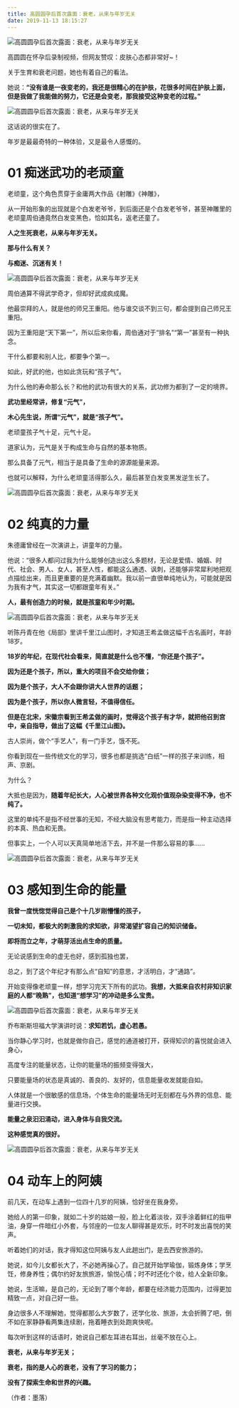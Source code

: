 ```yaml
---
title: 高圆圆孕后首次露面：衰老，从来与年岁无关
date: 2019-11-13 18:15:27
---
```


 

![高圆圆孕后首次露面：衰老，从来与年岁无关](http://p9.pstatp.com/large/pgc-image/5002e147dcc045ea8d2b859c5a230763)
 


 

 高圆圆在怀孕后录制视频，但网友赞叹：皮肤心态都非常好~！

 关于生育和衰老问题，她也有着自己的看法。

 她说：**“没有谁是一夜变老的，我还是很精心的在护肤，花很多时间在护肤上面，但是我做了我能做的努力，它还是会变老，那我接受这种变老的过程。”**

![高圆圆孕后首次露面：衰老，从来与年岁无关](http://p3.pstatp.com/large/pgc-image/e201728844d748a49d3f0f85bbd4d791)
 


 

 这话说的很实在了。

 年岁是最最奇特的一种体验，又是最令人感慨的。

# **01 痴迷武功的老顽童**

 老顽童，这个角色贯穿于金庸两大作品《射雕》《神雕》，

 从一开始形象的出现就是个白发老爷爷，到后面还是个白发老爷爷，甚至神雕里的老顽童周伯通竟然白发变黑色，恰如其名，返老还童了。

 **人之生死衰老，从来与年岁无关。**

 **那与什么有关？**

 **与痴迷、沉迷有关！**

![高圆圆孕后首次露面：衰老，从来与年岁无关](http://p3.pstatp.com/large/pgc-image/16adbc71f57f45b5b0ed89d248794013)
 


 周伯通算不得武学奇才，但却好武成疯成魔。

 他最崇拜的人，就是他的师兄王重阳。他与谁交谈不到三句，都会提到自己师兄王重阳。

 因为王重阳是“天下第一”，所以后来你看，周伯通对于“排名”“第一”甚至有一种执念。

 干什么都要和别人比，都要争个第一。

 如此，好武的他，也如此贪玩和“孩子气”。

 为什么他的寿命那么长？和他的武功有很大的关系，武功修为都到了一定的境界。

 **武功里经常讲，修复“元气”，**

 **木心先生说，所谓“元气”，就是“孩子气”。**

 老顽童孩子气十足，元气十足。

 道家认为，元气是关于构成生命与自然的基本物质。

 那么具备了元气，相当于是具备了生命的源源能量来源。

 也就可以解释，为什么老顽童活得那么久，最后甚至白发变黑发逆生长了。

![高圆圆孕后首次露面：衰老，从来与年岁无关](http://p1.pstatp.com/large/pgc-image/3eef80a1d18e4183bf24ff6bc88227a3)
 


 

# **02 纯真的力量**

 朱德庸曾经在一次演讲上，讲童年的力量。

 他说：“很多人都问过我为什么能够创造出这么多题材，无论是爱情、婚姻、时代、社会、男人、女人，甚至人性，都能这么通透、讽刺，还能够非常犀利地把观点描绘出来，而且更重要的是充满着幽默。我以前一直很单纯地认为，可能就是因为我有才气，其实这一切都跟童年有关。”

 **人，最有创造力的时候，就是孩童和年少时期。**

![高圆圆孕后首次露面：衰老，从来与年岁无关](http://p3.pstatp.com/large/pgc-image/42faa22e75864f40afd0cc4e56e4e442)
 


 听陈丹青在他《局部》里讲千里江山图时，才知道王希孟做这幅千古名画时，年龄18岁。

 **18岁的年纪，在现代社会看来，简直就是什么也不懂，“你还是个孩子”。**

 **因为还是个孩子，所以，重大的项目不会交给你做；**

 **因为是个孩子，大人不会跟你讲大人世界的话题；**

 **因为是个孩子，所以你人微言轻，不值得信任。**

 **但是在北宋，宋徽宗看到王希孟做的画时，觉得这个孩子有才华，就把他召到宫中，亲自指导，做出了这幅《千里江山图》。**

 古人崇尚，做个“手艺人”，有一门手艺，饿不死。

 你看到现在一些传统文化的学习，很多也都是挑选“白纸”一样的孩子来训练，相声、京剧。

 为什么？

 大抵也是因为，**随着年纪长大，人心被世界各种文化观价值观杂染变得不净，也不纯了。**

 这里的单纯不是指不经世事的无知，不经大脑没有思考能力，而是指一种主动选择的本真、热血和无畏。

 但事实上，一个人可以天真简单地活下去，并不是一件那么容易的事……

![高圆圆孕后首次露面：衰老，从来与年岁无关](http://p1.pstatp.com/large/pgc-image/ba8118c73b8b40aba84822d25d5c50c7)
 


 

# **03 感知到生命的能量**

 **我曾一度恍惚觉得自己是个十几岁刚懵懂的孩子，**

 **一切未知，都极大的刺激我的求知欲，非常渴望扩容自己的知识储备。**

 **即将而立之年，才萌芽活出点生命的质量。**

 无论说感到生命的虚无也好，感到孤独也罢，

 总之，到了这个年纪才有那么点“自知”的意思，才活明白，才“通路”。

 开始变得像老顽童一样，想学习完天下所有的武功。**我想，大抵来自农村非知识家庭的人都“晚熟”，也知道“想学习”的冲动是多么宝贵。**

![高圆圆孕后首次露面：衰老，从来与年岁无关](http://p3.pstatp.com/large/pgc-image/5fc159006e7a4e17a558326d56ecf17e)
 


 

 乔布斯斯坦福大学演讲时说：**求知若饥，虚心若愚。**

 当你静心学习时，也就是做你自己，感觉的通道被打开，获得知识的喜悦就会进入身心，

 高度专注的能量状态，让你的能量场的振频变得强大，

 只要能量场的状态是真诚的、善良的、友好的，信息能量收发就能自如。

 人体就是一个很敏感的信息场，个体生命的能量场无时无刻都在与外界的信息、能量进行交换。

 **能量之泉汩汩涌动，进入身体与自我交流。**

 **这种感觉真的很好。**

![高圆圆孕后首次露面：衰老，从来与年岁无关](http://p3.pstatp.com/large/pgc-image/5a69a1b4abe245e08fe19b4c1cf3eda2)
 


 

# **04 动车上的阿姨**

 前几天，在动车上遇到一位四十几岁的阿姨，恰好坐在我身旁。

 她给人的第一印象，就如二十岁的姑娘一般，脸上化着淡妆，双手涂着鲜红的指甲油，身穿一件暗红小外套，与邻座的一位友人聊得甚是欢乐，时不时发出喜悦的笑声。

 听着她们的对话，我才得知这位阿姨与友人此趟出门，是去西安旅游的。

 她说，如今儿女都长大了，不必她再操心了。自己就开始学瑜伽，锻炼身体；学烹饪，修身养性；偶尔约好友旅旅游，愉悦心情；时不时还化个妆，给人全新印象。

 她说，生活嘛，是自己的，无论到了哪个年龄，都要在经济能力范围内，过得更加精致一点，对自己好一些。

 身边很多人不理解她，觉得都那么大岁数了，还学化妆、旅游，太会折腾了吧，倒不如在家静静看两集连续剧，拖着睡衣到处跑爽快呢。

 每次听到这样的话语时，她说自己都左耳进右耳出，丝毫不放在心上。

 **衰老，从来与年岁无关；**

 **衰老，指的是人心的衰老，没有了学习的能力；**

 **没有了探索生命和世界的兴趣。**

 （作者：墨落）
